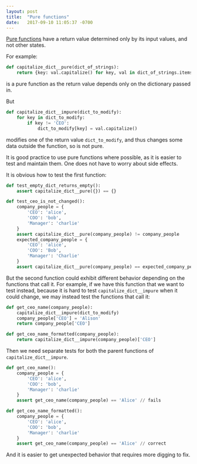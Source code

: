 ```yaml
---
layout: post
title:  "Pure functions"
date:   2017-09-10 11:05:37 -0700
---
```


[Pure functions](https://www.sitepoint.com/functional-programming-pure-functions/)
have a return value determined only by its input values,
and not other states.

For example:
```python
def capitalize_dict__pure(dict_of_strings):
	return {key: val.capitalize() for key, val in dict_of_strings.items() if key != 'CEO' else val}
``` 
is a pure function as the return value depends only on the dictionary passed in.

But
```python
def capitalize_dict__impure(dict_to_modify):
	for key in dict_to_modify:
		if key != 'CEO':
			dict_to_modify[key] = val.capitalize()
``` 
modifies one of the return value `dict_to_modify`,
and thus changes some data outside the function,
so is not pure.

It is good practice to use pure functions where possible,
as it is easier to test and maintain them.
One does not have to worry about side effects.

It is obvious how to test the first function:
```python
def test_empty_dict_returns_empty():
	assert capitalize_dict__pure({}) == {}

def test_ceo_is_not_changed():
	company_people = {
		'CEO': 'alice',
		'COO': 'bob',
		'Manager': 'charlie'
	}
	assert capitalize_dict__pure(company_people) != company_people
	expected_company_people = {
		'CEO': 'alice', 
		'COO': 'Bob',
		'Manager': 'Charlie'
	}
	assert capitalize_dict__pure(company_people) == expected_company_people
```


But the second function could exhibit different behavior depending on the functions that call it.
For example, if we have this function that we want to test instead, because it is hard
to test `capitalize_dict__impure` when it could change,
we may instead test the functions that call it:

```python
def get_ceo_name(company_people):
	capitalize_dict__impure(dict_to_modify)
	company_people['CEO'] = 'Alison'
	return company_people['CEO']

def get_ceo_name_formatted(company_people):
	return capitalize_dict__impure(company_people)['CEO']
```

Then we need separate tests for both the parent functions of `capitalize_dict__impure`.

```python
def get_ceo_name():
	company_people = {
		'CEO': 'alice',
		'COO': 'bob',
		'Manager': 'charlie'
	}
	assert get_ceo_name(company_people) == 'Alice' // fails

def get_ceo_name_formatted():
	company_people = {
		'CEO': 'alice',
		'COO': 'bob',
		'Manager': 'charlie'
	}
	assert get_ceo_name(company_people) == 'Alice' // correct
```

And it is easier to get unexpected behavior that requires
more digging to fix.





